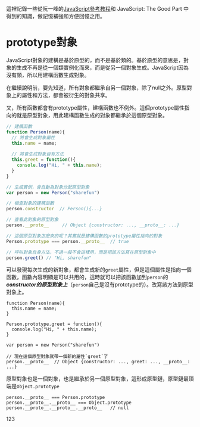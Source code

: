 這裡記錄一些從阮一峰的[JavaScript參考教程](http://javascript.ruanyifeng.com/)和 JavaScript: The Good Part 中得到的知識，做記憶補強和方便回憶之用。

# prototype對象

JavaScript對象的建構是基於原型的，而不是基於類的。基於原型的意思是，對象的生成不再是從一個類實例化而來，而是從另一個對象生成。JavaScript因為沒有類，所以用建構函數生成對象。

在繼續說明前，要先知道，所有對象都繼承自另一個對象，除了null之外。原型對象上的屬性和方法，都會被衍生的對象共享。

又，所有函數都會有prototype屬性，建構函數也不例外。這個prototype屬性指向的就是原型對象，用此建構函數生成的對象都繼承於這個原型對象。

```javascript
// 建構函數
function Person(name){
  // 將會生成對象屬性
  this.name = name;
  
  // 將會生成對象自有方法
  this.greet = function(){
    console.log("Hi, " + this.name);
  }
}

// 生成實例，會自動為對象分配原型對象
var person = new Person("sharefun")

// 檢查對象的建構函數
person.constructor  // Person(){...}

// 查看此對象的原型對象
person.__proto__     // Object {constructor: ..., __proto__: ...}

// 這個原型對象怎麽來的呢？其實就是建構函數的prototype屬性指向的對象
Person.prototype === person.__proto__  // true

// 呼叫對象自身方法，不過一般不會這樣用，而是把該方法寫在原型對象中
person.greet() // "Hi, sharefun"
```

可以發現每次生成的新對象，都會生成新的`greet`屬性，但是這個屬性是指向一個函數，函數內容明顯是可以共用的，這時就可以把該函數加到`person`的***constructor的原型對象上***（`person`自己是沒有prototype的）。改寫該方法到原型對象上。

```
function Person(name){
  this.name = name;
}

Person.prototype.greet = function(){
  console.log("Hi, " + this.name);
}

var person = new Person("sharefun")

// 現在這個原型對象就帶一個新的屬性`greet`了
person.__proto__  // Object {constructor: ..., greet: ..., __proto__: ...}

```

原型對象也是一個對象，也是繼承於另一個原型對象，這形成原型鏈，原型鏈最頂端是`Object.prototype`

```
person.__proto__ === Person.prototype
person.__proto__.__proto__ === Object.prototype
person.__proto__.__proto__.__proto__   // null
```



123